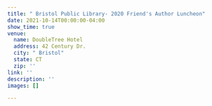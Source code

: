 ```yaml
---
title: " Bristol Public Library- 2020 Friend's Author Luncheon"
date: 2021-10-14T00:00:00-04:00
show_time: true
venue:
  name: DoubleTree Hotel
  address: 42 Century Dr.
  city: " Bristol"
  state: CT
  zip: ''
link: ''
description: ''
images: []

---
```

